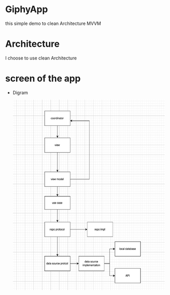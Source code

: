 # GiphyApp
this simple demo to clean Architecture MVVM

# Architecture
I choose to use clean Architecture

# screen of the app

* Digram 

  <img align="center" width="600" height="600" img src="Screen Shot 2022-03-14 at 10.57.01 PM.png">
